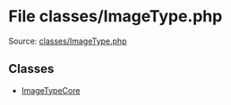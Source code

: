 File classes/ImageType.php
=========

Source: [classes/ImageType.php](https://github.com/PrestaShop/PrestaShop/blob/1.5.0.3/classes/ImageType.php)


Classes
-------

* [ImageTypeCore](class.ImageTypeCore.md)

